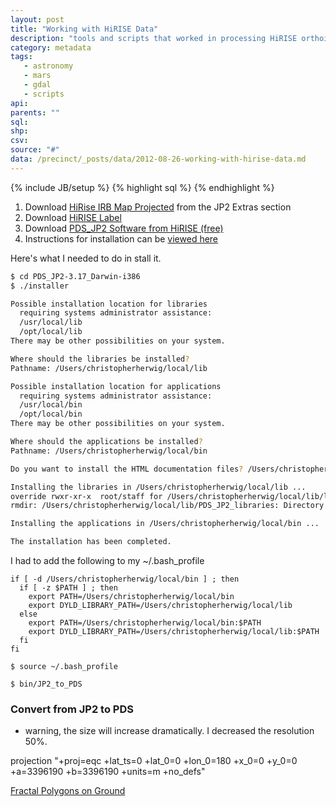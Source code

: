 ```yaml
---
layout: post
title: "Working with HiRISE Data"
description: "tools and scripts that worked in processing HiRISE orthoimagery of Mars"
category: metadata
tags: 
   - astronomy
   - mars
   - gdal
   - scripts
api: 
parents: ""
sql: 
shp: 
csv: 
source: "#"
data: /precinct/_posts/data/2012-08-26-working-with-hirise-data.md
---
```

{% include JB/setup %}
{% highlight sql %}
{% endhighlight %}

1. Download [HiRise IRB Map Projected](http://hirise.lpl.arizona.edu/ESP_028335_1755) from the JP2 Extras section
2. Download [HiRISE Label](http://hirise-pds.lpl.arizona.edu/PDS/EXTRAS/RDR/ESP/ORB_028300_028399/ESP_028335_1755/ESP_028335_1755_MIRB.LBL)
3. Download [PDS_JP2 Software from HiRISE (free)](http://hirise.lpl.arizona.edu/tools/pds_jp2.php)
4. Instructions for installation can be [viewed here](http://pirlwww.lpl.arizona.edu/software/PDS_JP2/INSTALL-binary.shtml)

Here's what I needed to do in stall it. 
```sh
$ cd PDS_JP2-3.17_Darwin-i386 
$ ./installer

Possible installation location for libraries
  requiring systems administrator assistance:
  /usr/local/lib
  /opt/local/lib
There may be other possibilities on your system.

Where should the libraries be installed?
Pathname: /Users/christopherherwig/local/lib

Possible installation location for applications
  requiring systems administrator assistance:
  /usr/local/bin
  /opt/local/bin
There may be other possibilities on your system.

Where should the applications be installed?
Pathname: /Users/christopherherwig/local/bin

Do you want to install the HTML documentation files? /Users/christopherherwig/local/Library

Installing the libraries in /Users/christopherherwig/local/lib ...
override rwxr-xr-x  root/staff for /Users/christopherherwig/local/lib/libgdal.dylib? (y/n [n]) y
rmdir: /Users/christopherherwig/local/lib/PDS_JP2_libraries: Directory not empty

Installing the applications in /Users/christopherherwig/local/bin ...

The installation has been completed.
```

I had to add the following to my ~/.bash_profile

```
if [ -d /Users/christopherherwig/local/bin ] ; then
  if [ -z $PATH ] ; then
    export PATH=/Users/christopherherwig/local/bin
    export DYLD_LIBRARY_PATH=/Users/christopherherwig/local/lib
  else
    export PATH=/Users/christopherherwig/local/bin:$PATH
    export DYLD_LIBRARY_PATH=/Users/christopherherwig/local/lib:$PATH
  fi
fi
```

```
$ source ~/.bash_profile

$ bin/JP2_to_PDS 
```

### Convert from JP2 to PDS

- warning, the size will increase dramatically. I decreased the resolution 50%.

projection "+proj=eqc +lat_ts=0 +lat_0=0 +lon_0=180 +x_0=0 +y_0=0 +a=3396190 +b=3396190 +units=m +no_defs"

[Fractal Polygons on Ground](http://hirise.lpl.arizona.edu/ESP_016641_2500)